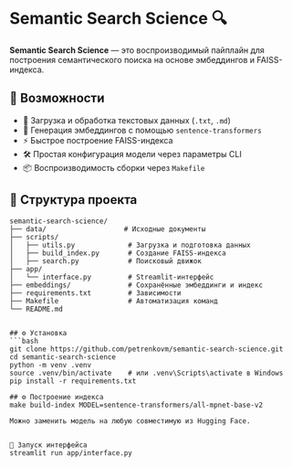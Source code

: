 # Semantic Search Science 🔍

**Semantic Search Science** — это воспроизводимый пайплайн для построения семантического поиска на основе эмбеддингов и FAISS-индекса.

## 🚀 Возможности
- 📄 Загрузка и обработка текстовых данных (`.txt`, `.md`)
- 🔎 Генерация эмбеддингов с помощью `sentence-transformers`
- ⚡ Быстрое построение FAISS-индекса
- 🛠 Простая конфигурация модели через параметры CLI
- 📦 Воспроизводимость сборки через `Makefile`

## 📂 Структура проекта
```plaintext
semantic-search-science/
├── data/                   # Исходные документы
├── scripts/
│   ├── utils.py             # Загрузка и подготовка данных
│   ├── build_index.py       # Создание FAISS-индекса
│   ├── search.py            # Поисковый движок
├── app/
│   └── interface.py         # Streamlit-интерфейс
├── embeddings/              # Сохранённые эмбеддинги и индекс
├── requirements.txt         # Зависимости
├── Makefile                 # Автоматизация команд
└── README.md


## ⚙️ Установка
```bash
git clone https://github.com/petrenkovm/semantic-search-science.git
cd semantic-search-science
python -m venv .venv
source .venv/bin/activate    # или .venv\Scripts\activate в Windows
pip install -r requirements.txt

## ⚙️ Построение индекса
make build-index MODEL=sentence-transformers/all-mpnet-base-v2

Можно заменить модель на любую совместимую из Hugging Face.


🧪 Запуск интерфейса
streamlit run app/interface.py

